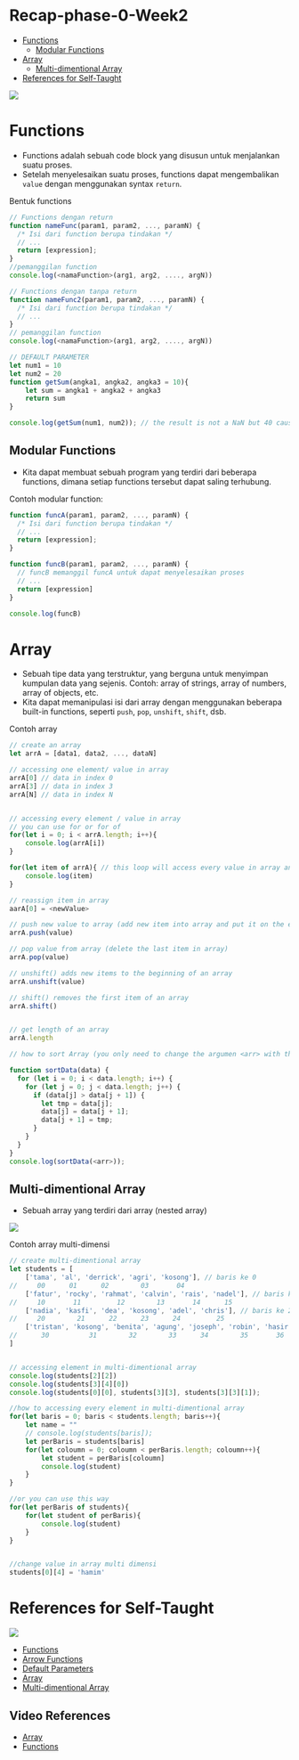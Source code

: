 # Recap-phase-0-Week2


- [Functions](#functions)
  - [Modular Functions](#modular-functions)
- [Array](#array)
  - [Multi-dimentional Array](#multi-dimentional-array)
- [References for Self-Taught](#references-for-self-taught)

![](https://media2.giphy.com/media/13HBDT4QSTpveU/giphy.gif?cid=ecf05e472bbvvvot2l5wgkrxliz9wppl5w285tmrfc05ynmx&rid=giphy.gif&ct=g)

# Functions

- Functions adalah sebuah code block yang disusun untuk menjalankan suatu proses.
- Setelah menyelesaikan suatu proses, functions dapat mengembalikan `value` dengan menggunakan syntax `return`.

Bentuk functions

```js
// Functions dengan return
function nameFunc(param1, param2, ..., paramN) {
  /* Isi dari function berupa tindakan */
  // ...
  return [expression];
}
//pemanggilan function
console.log(<namaFunction>(arg1, arg2, ...., argN))

// Functions dengan tanpa return
function nameFunc2(param1, param2, ..., paramN) {
  /* Isi dari function berupa tindakan */
  // ...
}
// pemanggilan function
console.log(<namaFunction>(arg1, arg2, ...., argN))

// DEFAULT PARAMETER
let num1 = 10
let num2 = 20
function getSum(angka1, angka2, angka3 = 10){
    let sum = angka1 + angka2 + angka3
    return sum
}

console.log(getSum(num1, num2)); // the result is not a NaN but 40 cause angka3 has default parameter when there's no argumen sent for angka3 from the function invoke
```

## Modular Functions

- Kita dapat membuat sebuah program yang terdiri dari beberapa functions, dimana setiap functions tersebut dapat saling terhubung.

Contoh modular function:

```js
function funcA(param1, param2, ..., paramN) {
  /* Isi dari function berupa tindakan */
  // ...
  return [expression];
}

function funcB(param1, param2, ..., paramN) {
  // funcB memanggil funcA untuk dapat menyelesaikan proses
  // ...
  return [expression]
}

console.log(funcB)
```

# Array

- Sebuah tipe data yang terstruktur, yang berguna untuk menyimpan kumpulan data yang sejenis. Contoh: array of strings, array of numbers, array of objects, etc.
- Kita dapat memanipulasi isi dari array dengan menggunakan beberapa built-in functions, seperti `push`, `pop`, `unshift`, `shift`, dsb.

Contoh array

```js
// create an array
let arrA = [data1, data2, ..., dataN]

// accessing one element/ value in array
arrA[0] // data in index 0
arrA[3] // data in index 3
arrA[N] // data in index N


// accessing every element / value in array
// you can use for or for of
for(let i = 0; i < arrA.length; i++){
    console.log(arrA[i])
}

for(let item of arrA){ // this loop will access every value in array and put in the item into variable item
    console.log(item)
}

// reassign item in array
aarA[0] = <newValue> 

// push new value to array (add new item into array and put it on the end of array)
arrA.push(value)

// pop value from array (delete the last item in array)
arrA.pop(value)

// unshift() adds new items to the beginning of an array
arrA.unshift(value) 

// shift() removes the first item of an array
arrA.shift()


// get length of an array
arrA.length

// how to sort Array (you only need to change the argumen <arr> with the variable)

function sortData(data) {
  for (let i = 0; i < data.length; i++) {
    for (let j = 0; j < data.length; j++) {
      if (data[j] > data[j + 1]) {
        let tmp = data[j];
        data[j] = data[j + 1];
        data[j + 1] = tmp;
      }
    }
  }
}
console.log(sortData(<arr>));

```

## Multi-dimentional Array

- Sebuah array yang terdiri dari array (nested array)

![](https://media0.giphy.com/media/lXu72d4iKwqek/giphy.gif?cid=ecf05e47cqktbb7eabmkvuggvlflafdl59ubb4zdhcilz2bj&rid=giphy.gif&ct=g)

Contoh array multi-dimensi

```js
// create multi-dimentional array
let students = [
    ['tama', 'al', 'derrick', 'agri', 'kosong'], // baris ke 0
//     00      01      02        03       04  
    ['fatur', 'rocky', 'rahmat', 'calvin', 'rais', 'nadel'], // baris ke 1
//     10       11         12        13       14      15
    ['nadia', 'kasfi', 'dea', 'kosong', 'adel', 'chris'], // baris ke 2
//     20        21      22      23      24         25
    ['tristan', 'kosong', 'benita', 'agung', 'joseph', 'robin', 'hasir'] // baris ke 3
//      30          31        32        33      34        35       36          
]


// accessing element in multi-dimentional array
console.log(students[2][2])
console.log(students[3][4][0])
console.log(students[0][0], students[3][3], students[3][3][1]);

//how to accessing every element in multi-dimentional array
for(let baris = 0; baris < students.length; baris++){
    let name = ""
    // console.log(students[baris]);
    let perBaris = students[baris]
    for(let coloumn = 0; coloumn < perBaris.length; coloumn++){
        let student = perBaris[coloumn]
        console.log(student)
    }
}   

//or you can use this way
for(let perBaris of students){
    for(let student of perBaris){
        console.log(student)
    }
}


//change value in array multi dimensi
students[0][4] = 'hamim' 


```

# References for Self-Taught

![](https://media2.giphy.com/media/j1Xyt3DHfJcmk/200.webp?cid=ecf05e47212x7wjpd6cexz5ccj1hmfvpym003js8cwknf6vl&rid=200.webp&ct=g)

- [Functions](https://developer.mozilla.org/en-US/docs/Web/JavaScript/Guide/Functions)
- [Arrow Functions](https://developer.mozilla.org/en-US/docs/Web/JavaScript/Reference/Functions/Arrow_functions)
- [Default Parameters](https://developer.mozilla.org/en-US/docs/Web/JavaScript/Reference/Functions/Default_parameters)
- [Array](https://developer.mozilla.org/en-US/docs/Web/JavaScript/Reference/Global_Objects/Array)
- [Multi-dimentional Array](https://www.geeksforgeeks.org/javascript-multidimensional-array/)

## Video References

- [Array](https://youtu.be/CW5pfpafgDE)
- [Functions](https://youtu.be/6-UqHXBtYkg)

